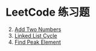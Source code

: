 LeetCode 练习题
===============
2. [Add Two Numbers](src/addTwoNumbers.md)
141. [Linked List Cycle](src/linkedListCycle.md)
162. [Find Peak Element](src/findPeakElement.md)
